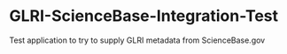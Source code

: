 GLRI-ScienceBase-Integration-Test
=================================

Test application to try to supply GLRI metadata from ScienceBase.gov
